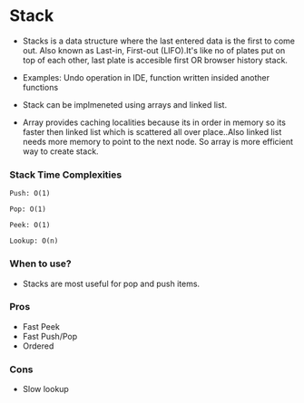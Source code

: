 # Stack
- Stacks is a data structure where the last entered data is the first to come out. Also known as Last-in, First-out (LIFO).It's like no of plates put on top of each other, last plate is accesible first OR browser history stack.
- Examples: Undo operation in IDE, function written insided another functions

- Stack can be implmeneted using arrays and linked list.
- Array provides caching localities because its in order in memory so its faster then linked list which is scattered all over place..Also linked list needs more memory to point to the next node. So array is more efficient way to create stack.

### **Stack Time Complexities**
    Push: O(1)

    Pop: O(1)

    Peek: O(1)

    Lookup: O(n)

### **When to use?**
- Stacks are most useful for pop and push items.  

### **Pros**
- Fast Peek
- Fast Push/Pop
- Ordered

### **Cons**
- Slow lookup